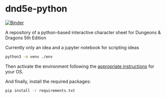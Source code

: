 # dnd5e-python

[![Binder](https://mybinder.org/badge.svg)](https://mybinder.org/v2/gh/AdrianDAlessandro/dnd5e-python/master?filepath=character_scripting.ipynb)

A repository of a python-based interactive character sheet for Dungeons & Dragons 5th Edition

Currently only an idea and a jupyter notebook for scripting ideas

```bash
python3 -m venv ./env
```

Then activate the environment following the [appropriate instructions](https://docs.python.org/3/library/venv.html#creating-virtual-environments) for your OS.

And finally, install the required packages:

```bash
pip install -r requirements.txt
```
